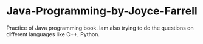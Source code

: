 # Java-Programming-by-Joyce-Farrell
Practice of Java programming book. Iam also trying to do the questions on different languages like C++, Python.
